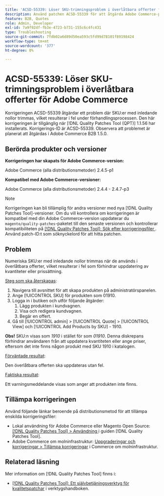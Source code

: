 ```yaml
---
title: 'ACSD-55339: Löser SKU-trimningsproblem i överlåtbara offerter för Adobe Commerce'
description: Använd patchen ACSD-55339 för att åtgärda Adobe Commerce-problemet där produkter-SKU:er med inledande nollor trimmas, vilket ger upphov till förhandlingsfel.
feature: B2B, Quotes
role: Admin, Developer
exl-id: 7a9f92df-fb3e-4723-b731-155c6c4fc431
type: Troubleshooting
source-git-commit: 7fdb02a6d89d50ea593c5fd99d78101f89198424
workflow-type: tm+mt
source-wordcount: '377'
ht-degree: 0%

---
```


# ACSD-55339: Löser SKU-trimningsproblem i överlåtbara offerter för Adobe Commerce

Korrigeringen ACSD-55339 åtgärdar ett problem där SKU:er med inledande nollor trimmas, vilket resulterar i fel under förhandlingsprocessen. Den här korrigeringen är tillgänglig när [!DNL Quality Patches Tool (QPT)] 1.1.56 har installerats. Korrigerings-ID är ACSD-55339. Observera att problemet är planerat att åtgärdas i Adobe Commerce B2B 1.5.0.

## Berörda produkter och versioner

**Korrigeringen har skapats för Adobe Commerce-version:**

Adobe Commerce (alla distributionsmetoder) 2.4.5-p1

**Kompatibel med Adobe Commerce-versioner:**

Adobe Commerce (alla distributionsmetoder) 2.4.4 - 2.4.7-p3

>[!NOTE]
>
>Korrigeringen kan bli tillämplig för andra versioner med nya [!DNL Quality Patches Tool]-versioner. Om du vill kontrollera om korrigeringen är kompatibel med din Adobe Commerce-version uppdaterar du `magento/quality-patches`-paketet till den senaste versionen och kontrollerar kompatibiliteten på [[!DNL Quality Patches Tool]: Sök efter korrigeringsfiler ](https://experienceleague.adobe.com/tools/commerce-quality-patches/index.html). Använd patch-ID:t som söknyckelord för att hitta patchen.

## Problem

Numeriska SKU:er med inledande nollor trimmas när de används i överlåtbara offerter, vilket resulterar i fel som förhindrar uppdatering av kvantiteter eller prissättning.

<u>Steg som ska återskapas</u>:

1. Navigera till avsnittet för att skapa produkten på administratörspanelen.
1. Ange [!UICONTROL SKU] för produkten som 01910.
1. Logga in i butiken och utför följande åtgärder:
   1. Lägg produkten i kundvagnen.
   1. Visa och redigera kundvagnen.
   1. Begär en offert.
1. Gå till [!UICONTROL admin] > [!UICONTROL Quote] > [!UICONTROL View] och [!UICONTROL Add Products by SKU] - 1910.

**Obs!** SKU:n visas som *1910* i stället för som *01910*. Denna diskrepans förhindrar användaren från att uppdatera kvantiteten eller ange priser, eftersom det inte finns någon produkt med SKU 1910 i katalogen.

<u>Förväntade resultat</u>:

Den överlåtbara offerten ska uppdateras utan fel.

<u>Faktiska resultat</u>:

Ett varningsmeddelande visas som anger att produkten inte finns.

## Tillämpa korrigeringen

Använd följande länkar beroende på distributionsmetod för att tillämpa enskilda korrigeringsfiler:

* Lokal användning för Adobe Commerce eller Magento Open Source: [[!DNL Quality Patches Tool] > Användning ](/help/tools/quality-patches-tool/usage.md) i guiden [!DNL Quality Patches Tool].
* Adobe Commerce om molninfrastruktur: [Uppgraderingar och korrigeringar > Tillämpa korrigeringar](https://experienceleague.adobe.com/docs/commerce-cloud-service/user-guide/develop/upgrade/apply-patches.html) i Commerce om molninfrastruktur.


## Relaterad läsning

Mer information om [!DNL Quality Patches Tool] finns i:

* [[!DNL Quality Patches Tool]: Ett självbetjäningsverktyg för kvalitetspatchar](/help/tools/quality-patches-tool/quality-patches-tool-to-self-serve-quality-patches.md) i verktygshandboken.
